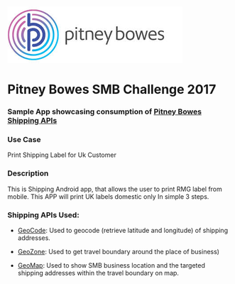 ![Pitney Bowes](https://github.com/csdhackathon/LocationAPIsApp/blob/master/PitneyBowes_Logo.jpg)

# Pitney Bowes SMB Challenge 2017

### Sample App showcasing consumption of [Pitney Bowes Shipping APIs](http://www.pitneybowes.com/us/developer/shipping-apis.html)

### Use Case
Print Shipping Label for Uk Customer

### Description
This is Shipping Android app, that allows the user to print RMG label from mobile. This APP will print UK labels domestic only In simple 3 steps.

### Shipping APIs Used:

* [GeoCode](https://locate.pitneybowes.com/geocode): Used to geocode (retrieve latitude and longitude) of shipping addresses.

* [GeoZone](https://locate.pitneybowes.com/geozone): Used to get travel boundary around the place of business)

* [GeoMap](https://locate.pitneybowes.com/geomap): Used to show SMB business location and the targeted shipping addresses within the travel boundary on map.
